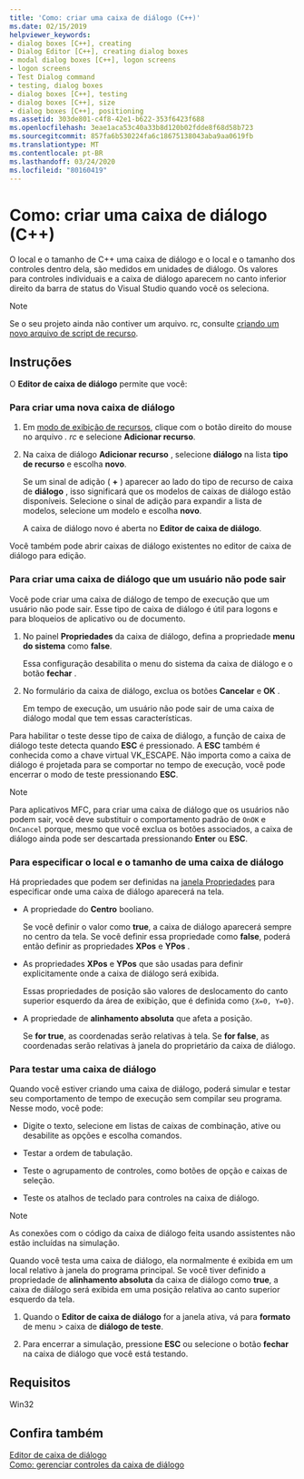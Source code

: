 ```yaml
---
title: 'Como: criar uma caixa de diálogo (C++)'
ms.date: 02/15/2019
helpviewer_keywords:
- dialog boxes [C++], creating
- Dialog Editor [C++], creating dialog boxes
- modal dialog boxes [C++], logon screens
- logon screens
- Test Dialog command
- testing, dialog boxes
- dialog boxes [C++], testing
- dialog boxes [C++], size
- dialog boxes [C++], positioning
ms.assetid: 303de801-c4f8-42e1-b622-353f6423f688
ms.openlocfilehash: 3eae1aca53c40a33b8d120b02fdde8f68d58b723
ms.sourcegitcommit: 857fa6b530224fa6c18675138043aba9aa0619fb
ms.translationtype: MT
ms.contentlocale: pt-BR
ms.lasthandoff: 03/24/2020
ms.locfileid: "80160419"
---
```

# <a name="how-to-create-a-dialog-box-c"></a>Como: criar uma caixa de diálogo (C++)

O local e o tamanho de C++ uma caixa de diálogo e o local e o tamanho dos controles dentro dela, são medidos em unidades de diálogo. Os valores para controles individuais e a caixa de diálogo aparecem no canto inferior direito da barra de status do Visual Studio quando você os seleciona.

> [!NOTE]
> Se o seu projeto ainda não contiver um arquivo. rc, consulte [criando um novo arquivo de script de recurso](../windows/how-to-create-a-resource-script-file.md).

## <a name="how-to"></a>Instruções

O **Editor de caixa de diálogo** permite que você:

### <a name="to-create-a-new-dialog-box"></a>Para criar uma nova caixa de diálogo

1. Em [modo de exibição de recursos](how-to-create-a-resource-script-file.md#create-resources), clique com o botão direito do mouse no arquivo *. rc* e selecione **Adicionar recurso**.

1. Na caixa de diálogo **Adicionar recurso** , selecione **diálogo** na lista **tipo de recurso** e escolha **novo**.

   Se um sinal de adição ( **+** ) aparecer ao lado do tipo de recurso de caixa de **diálogo** , isso significará que os modelos de caixas de diálogo estão disponíveis. Selecione o sinal de adição para expandir a lista de modelos, selecione um modelo e escolha **novo**.

   A caixa de diálogo novo é aberta no **Editor de caixa de diálogo**.

Você também pode abrir caixas de diálogo existentes no editor de caixa de diálogo para edição.

### <a name="to-create-a-dialog-box-that-a-user-cant-exit"></a>Para criar uma caixa de diálogo que um usuário não pode sair

Você pode criar uma caixa de diálogo de tempo de execução que um usuário não pode sair. Esse tipo de caixa de diálogo é útil para logons e para bloqueios de aplicativo ou de documento.

1. No painel **Propriedades** da caixa de diálogo, defina a propriedade **menu do sistema** como **false**.

   Essa configuração desabilita o menu do sistema da caixa de diálogo e o botão **fechar** .

1. No formulário da caixa de diálogo, exclua os botões **Cancelar** e **OK** .

   Em tempo de execução, um usuário não pode sair de uma caixa de diálogo modal que tem essas características.

Para habilitar o teste desse tipo de caixa de diálogo, a função de caixa de diálogo teste detecta quando **ESC** é pressionado. A **ESC** também é conhecida como a chave virtual VK_ESCAPE. Não importa como a caixa de diálogo é projetada para se comportar no tempo de execução, você pode encerrar o modo de teste pressionando **ESC**.

> [!NOTE]
> Para aplicativos MFC, para criar uma caixa de diálogo que os usuários não podem sair, você deve substituir o comportamento padrão de `OnOK` e `OnCancel` porque, mesmo que você exclua os botões associados, a caixa de diálogo ainda pode ser descartada pressionando **Enter** ou **ESC**.

### <a name="to-specify-the-location-and-size-of-a-dialog-box"></a>Para especificar o local e o tamanho de uma caixa de diálogo

Há propriedades que podem ser definidas na [janela Propriedades](/visualstudio/ide/reference/properties-window) para especificar onde uma caixa de diálogo aparecerá na tela.

- A propriedade do **Centro** booliano.

   Se você definir o valor como **true**, a caixa de diálogo aparecerá sempre no centro da tela. Se você definir essa propriedade como **false**, poderá então definir as propriedades **XPos** e **YPos** .

- As propriedades **XPos** e **YPos** que são usadas para definir explicitamente onde a caixa de diálogo será exibida.

   Essas propriedades de posição são valores de deslocamento do canto superior esquerdo da área de exibição, que é definida como `{X=0, Y=0}`.

- A propriedade de **alinhamento absoluta** que afeta a posição.

   Se **for true**, as coordenadas serão relativas à tela. Se **for false**, as coordenadas serão relativas à janela do proprietário da caixa de diálogo.

### <a name="to-test-a-dialog-box"></a>Para testar uma caixa de diálogo

Quando você estiver criando uma caixa de diálogo, poderá simular e testar seu comportamento de tempo de execução sem compilar seu programa. Nesse modo, você pode:

- Digite o texto, selecione em listas de caixas de combinação, ative ou desabilite as opções e escolha comandos.

- Testar a ordem de tabulação.

- Teste o agrupamento de controles, como botões de opção e caixas de seleção.

- Teste os atalhos de teclado para controles na caixa de diálogo.

> [!NOTE]
> As conexões com o código da caixa de diálogo feita usando assistentes não estão incluídas na simulação.

Quando você testa uma caixa de diálogo, ela normalmente é exibida em um local relativo à janela do programa principal. Se você tiver definido a propriedade de **alinhamento absoluta** da caixa de diálogo como **true**, a caixa de diálogo será exibida em uma posição relativa ao canto superior esquerdo da tela.

1. Quando o **Editor de caixa de diálogo** for a janela ativa, vá para **formato** de menu > caixa de **diálogo de teste**.

1. Para encerrar a simulação, pressione **ESC** ou selecione o botão **fechar** na caixa de diálogo que você está testando.

## <a name="requirements"></a>Requisitos

Win32

## <a name="see-also"></a>Confira também

[Editor de caixa de diálogo](../windows/dialog-editor.md)<br/>
[Como: gerenciar controles da caixa de diálogo](../windows/controls-in-dialog-boxes.md)<br/>
